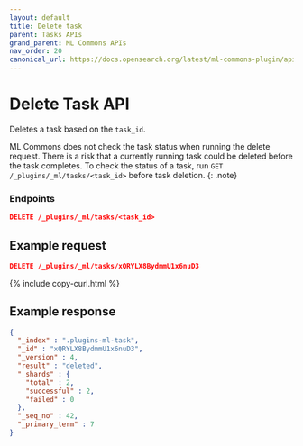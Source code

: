 ```yaml
---
layout: default
title: Delete task
parent: Tasks APIs
grand_parent: ML Commons APIs
nav_order: 20
canonical_url: https://docs.opensearch.org/latest/ml-commons-plugin/api/tasks-apis/delete-task/
---
```


# Delete Task API

Deletes a task based on the `task_id`.

ML Commons does not check the task status when running the delete request. There is a risk that a currently running task could be deleted before the task completes. To check the status of a task, run `GET /_plugins/_ml/tasks/<task_id>` before task deletion.
{: .note}

### Endpoints

```json
DELETE /_plugins/_ml/tasks/<task_id>
```

## Example request

```json
DELETE /_plugins/_ml/tasks/xQRYLX8BydmmU1x6nuD3
```
{% include copy-curl.html %}

## Example response

```json
{
  "_index" : ".plugins-ml-task",
  "_id" : "xQRYLX8BydmmU1x6nuD3",
  "_version" : 4,
  "result" : "deleted",
  "_shards" : {
    "total" : 2,
    "successful" : 2,
    "failed" : 0
  },
  "_seq_no" : 42,
  "_primary_term" : 7
}
```